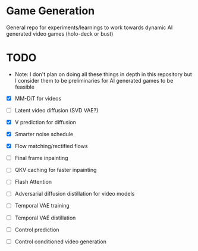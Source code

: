 # Game Generation

General repo for experiments/learnings to work towards dynamic AI generated video games (holo-deck or bust)

# TODO
- Note: I don't plan on doing all these things in depth in this repository but I consider them to be preliminaries for AI generated games to be feasible  
- [X] MM-DiT for videos
- [ ] Latent video diffusion (SVD VAE?)  
- [X] V prediction for diffusion   
- [X] Smarter noise schedule  
- [X] Flow matching/rectified flows  
- [ ] Final frame inpainting
- [ ] QKV caching for faster inpainting
- [ ] Flash Attention
- [ ] Adversarial diffusion distillation for video models  
- [ ] Temporal VAE training  
- [ ] Temporal VAE distillation  
- [ ] Control prediction  
- [ ] Control conditioned video generation

